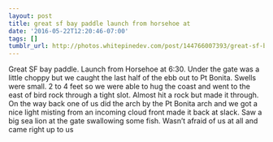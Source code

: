 ```yaml
---
layout: post
title: great sf bay paddle launch from horsehoe at
date: '2016-05-22T12:20:46-07:00'
tags: []
tumblr_url: http://photos.whitepinedev.com/post/144766007393/great-sf-bay-paddle-launch-from-horsehoe-at
---
```

Great SF bay paddle.  Launch from Horsehoe at 6:30.  Under the gate was a little choppy but we caught the last half of the ebb out to Pt Bonita.  Swells were small.  2 to 4 feet so we were able to hug the coast and went to the east of bird rock through a tight slot.  Almost hit a rock but made it through.  On the way back one of us did the arch by the Pt Bonita arch and we got a nice light misting from an incoming cloud front made it back at slack.  Saw a big sea lion at the gate swallowing some fish.  Wasn’t afraid of us at all and came right up to us
